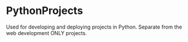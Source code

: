 # PythonProjects
Used for developing and deploying projects in Python. Separate from the web development ONLY projects.

